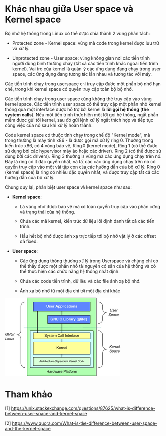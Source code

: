 # Khác nhau giữa User space và Kernel space

Bộ nhớ hệ thống trong Linux có thể được chia thành 2 vùng phân tách:

- Protected zone - Kernel space: vùng mà code trong kernel được lưu trữ và xử lý.

- Unprotected zone - User space: vùng không gian nơi các tiền trình người dùng bình thường chạy (tất cả các tiến trình khác ngoài tiến trình kernel). Vai trò của kernel là quản lý các ứng dụng đang chạy trong user space, các ứng dụng đang tương tác lẫn nhau và tương tác với máy. 

Các tiến trình chạy trong userspace chỉ truy cập được một phần bộ nhớ hạn chế, trong khi kernel space có quyền truy cập toàn bộ bộ nhớ. 

Các tiến trình chạy trong user space cũng không thẻ truy cập vào vùng kernel space. Các tiến trình user space có thể truy cập một phần nhỏ kernel thông qua một interface được hỗ trợ bởi kernel là **lời gọi hệ thống** (**the system calls**). Nếu một tiến trình thực hiện một lời gọi hệ thống, ngắt phần mềm được gửi tới kernel, sau đó gửi lệnh xử lý ngắt thích hợp và tiếp tục công việc của nó sau khi xử lý hoàn thành. 

Code kernel space có thuộc tính chạy trong chế độ "Kernel mode", mà trong thường là máy tĩnh x86 - là được gọi mã xử lý ring 0. Thường trong kiến trúc x86, có 4 vòng bảo vệ, Ring 0 (kernel mode), Ring 1 (có thể được sử dụng bởi các hypervisor máy ảo hoặc các driver). Ring 2 (có thể được sử dụng bởi các drivers). Ring 3 thường là vùng mà các ứng dụng chạy trên nó. Đây là ring có ít đặc quyền nhất, và tất các các ứng dụng chạy trên nó có quyền truy cập vào một vài tập con của các hướng dẫn của bộ xử lý. Ring 0 (kernel space) là ring có nhiều đặc quyền nhất, và được truy cập tất cả các hướng dẫn của bộ xử lý. 


Chung quy lại, phân biệt user space và kernel space như sau:

- **Kernel space**:

	- Là vùng nhớ được bảo vệ mà có toàn quyền truy cập vào phần cứng và trạng thái của hệ thống.

	- Chứa các mã kernel, kiến trúc dữ liệu lõi định danh tất cả các tiến trình.

	- Hầu hết bộ nhớ được ánh xạ trực tiếp tới bộ nhớ vật lý ở các offset đã fixed.

- **User space**:

	- Các ứng dụng thông thường xử lý trong Userspace và chúng chỉ có thể thấy được một phần nhỏ tài nguyên có sẵn của hệ thống và có thể thực hiện các chức năng hệ thống nhất định.

	- Chứa các code tiến trình, dữ liệu và các file ánh xạ bộ nhớ.

	- Ánh xạ bộ nhớ từ một địa chỉ tơi một địa chỉ khác


![img](../images/1.1.jpg)

# Tham khảo

[1] https://unix.stackexchange.com/questions/87625/what-is-difference-between-user-space-and-kernel-space

[2] https://www.quora.com/What-is-the-difference-between-user-space-and-the-kernel-space